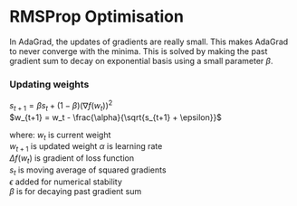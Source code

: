 # RMSProp Optimisation  

In AdaGrad, the updates of gradients are really small. This makes AdaGrad to never converge with the minima. This is solved by making the past gradient sum to decay on exponential basis using a small parameter $\beta$. 

### Updating weights
$s_{t+1} = \beta s_t + (1 - \beta) (\nabla f(w_t))^2$  
$w_{t+1} = w_t - \frac{\alpha}{\sqrt{s_{t+1} + \epsilon}}$  

$\text{where:}$
$w_t \ \text{is current weight}$   
$w_{t+1} \ \text{is updated weight}$
$\alpha \ \text{is learning rate}$  
$\Delta f(w_t) \ \text{is gradient of loss function}$   
$s_t \ \text{is moving average of squared gradients}$  
$\epsilon \ \text{added for numerical stability}$  
$\beta \ \text{is for decaying past gradient sum}$  






